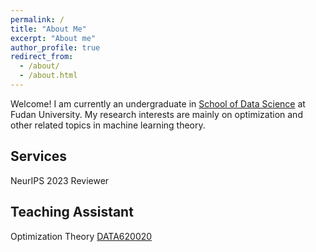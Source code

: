 ```yaml
---
permalink: /
title: "About Me"
excerpt: "About me"
author_profile: true
redirect_from: 
  - /about/
  - /about.html
---
```


Welcome! I am currently an undergraduate in [School of Data Science](http://www.sds.fudan.edu.cn) at Fudan University. 
My research interests are mainly on optimization and other related topics in machine learning theory.

## Services

NeurIPS 2023 Reviewer

## Teaching Assistant
Optimization Theory [DATA620020](https://luoluo-sds.github.io/teaching/data620020.html)

